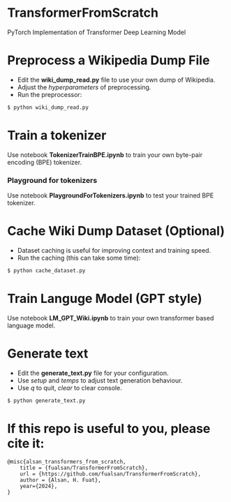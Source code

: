 # TransformerFromScratch
PyTorch Implementation of Transformer Deep Learning Model

# Preprocess a Wikipedia Dump File
* Edit the **wiki_dump_read.py** file to use your own dump of Wikipedia.
* Adjust the *hyperparameters* of preprocessing.
* Run the preprocessor:
```python
$ python wiki_dump_read.py
```

# Train a tokenizer
Use notebook **TokenizerTrainBPE.ipynb** to train your own byte-pair encoding (BPE) tokenizer. 

### Playground for tokenizers
Use notebook **PlaygroundForTokenizers.ipynb** to test your trained BPE tokenizer. 

# Cache Wiki Dump Dataset (Optional)
* Dataset caching is useful for improving context and training speed.
* Run the caching (this can take some time):
```python
$ python cache_dataset.py
```

# Train Languge Model (GPT style)
Use notebook **LM_GPT_Wiki.ipynb** to train your own transformer based language model. 

# Generate text
* Edit the **generate_text.py** file for your configuration.
* Use *setup* and *temps* to adjust text generation behaviour.
* Use *q* to quit, *clear* to clear console.
  
```python
$ python generate_text.py
```

# If this repo is useful to you, please cite it:
```
@misc{alsan_transformers_from_scratch,
	title = {fualsan/TransformerFromScratch},
	url = {https://github.com/fualsan/TransformerFromScratch},
	author = {Alsan, H. Fuat},
    year={2024},
}
```
